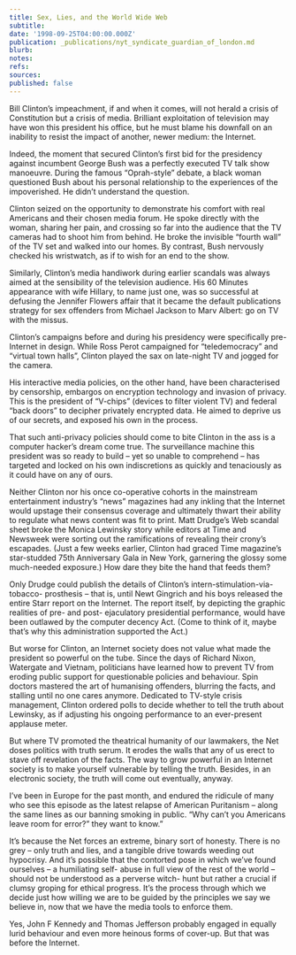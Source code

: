```yaml
---
title: Sex, Lies, and the World Wide Web
subtitle: 
date: '1998-09-25T04:00:00.000Z'
publication: _publications/nyt_syndicate_guardian_of_london.md
blurb: 
notes: 
refs: 
sources: 
published: false
---
```

Bill Clinton’s impeachment, if and when it comes, will not herald a crisis of Constitution but a crisis of media. Brilliant exploitation of television may have won this president his office, but he must blame his downfall on an inability to resist the impact of another, newer medium: the Internet.

Indeed, the moment that secured Clinton’s first bid for the presidency against incumbent George Bush was a perfectly executed TV talk show manoeuvre. During the famous “Oprah-style” debate, a black woman questioned Bush about his personal relationship to the experiences of the impoverished. He didn’t understand the question.


Clinton seized on the opportunity to demonstrate his comfort with real Americans and their chosen media forum. He spoke directly with the woman, sharing her pain, and crossing so far into the audience that the TV cameras had to shoot him from behind. He broke the invisible “fourth wall” of the TV set and walked into our homes. By contrast, Bush nervously checked his wristwatch, as if to wish for an end to the show.

Similarly, Clinton’s media handiwork during earlier scandals was always aimed at the sensibility of the television audience. His 60 Minutes appearance with wife Hillary, to name just one, was so successful at defusing the Jennifer Flowers affair that it became the default publications strategy for sex offenders from Michael Jackson to Marv Albert: go on TV with the missus.

Clinton’s campaigns before and during his presidency were specifically pre-Internet in design. While Ross Perot campaigned for “teledemocracy” and “virtual town halls”, Clinton played the sax on late-night TV and jogged for the camera.

His interactive media policies, on the other hand, have been characterised by censorship, embargos on encryption technology and invasion of privacy. This is the president of “V-chips” (devices to filter violent TV) and federal “back doors” to decipher privately encrypted data. He aimed to deprive us of our secrets, and exposed his own in the process.

That such anti-privacy policies should come to bite Clinton in the ass is a computer hacker’s dream come true. The surveillance machine this president was so ready to build – yet so unable to comprehend – has targeted and locked on his own indiscretions as quickly and tenaciously as it could have on any of ours.

Neither Clinton nor his once co-operative cohorts in the mainstream entertainment industry’s “news” magazines had any inkling that the Internet would upstage their consensus coverage and ultimately thwart their ability to regulate what news content was fit to print. Matt Drudge’s Web scandal sheet broke the Monica Lewinsky story while editors at Time and Newsweek were sorting out the ramifications of revealing their crony’s escapades. (Just a few weeks earlier, Clinton had graced Time magazine’s star-studded 75th Anniversary Gala in New York, garnering the glossy some much-needed exposure.) How dare they bite the hand that feeds them?

Only Drudge could publish the details of Clinton’s intern-stimulation-via-tobacco- prosthesis – that is, until Newt Gingrich and his boys released the entire Starr report on the Internet. The report itself, by depicting the graphic realities of pre- and post- ejaculatory presidential performance, would have been outlawed by the computer decency Act. (Come to think of it, maybe that’s why this administration supported the Act.)

But worse for Clinton, an Internet society does not value what made the president so powerful on the tube. Since the days of Richard Nixon, Watergate and Vietnam, politicians have learned how to prevent TV from eroding public support for questionable policies and behaviour. Spin doctors mastered the art of humanising offenders, blurring the facts, and stalling until no one cares anymore. Dedicated to TV-style crisis management, Clinton ordered polls to decide whether to tell the truth about Lewinsky, as if adjusting his ongoing performance to an ever-present applause meter.

But where TV promoted the theatrical humanity of our lawmakers, the Net doses politics with truth serum. It erodes the walls that any of us erect to stave off revelation of the facts. The way to grow powerful in an Internet society is to make yourself vulnerable by telling the truth. Besides, in an electronic society, the truth will come out eventually, anyway.

I’ve been in Europe for the past month, and endured the ridicule of many who see this episode as the latest relapse of American Puritanism – along the same lines as our banning smoking in public. “Why can’t you Americans leave room for error?” they want to know.”

It’s because the Net forces an extreme, binary sort of honesty. There is no grey – only truth and lies, and a tangible drive towards weeding out hypocrisy. And it’s possible that the contorted pose in which we’ve found ourselves – a humiliating self- abuse in full view of the rest of the world – should not be understood as a perverse witch- hunt but rather a crucial if clumsy groping for ethical progress. It’s the process through which we decide just how willing we are to be guided by the principles we say we believe in, now that we have the media tools to enforce them.

Yes, John F Kennedy and Thomas Jefferson probably engaged in equally lurid behaviour and even more heinous forms of cover-up. But that was before the Internet.
